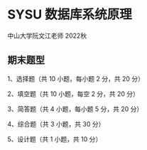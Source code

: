 # SYSU 数据库系统原理
中山大学阮文江老师 2022秋

## 期末题型
1、选择题（共 10 小题，每小题 2 分，共 20 分）

2、填空题（共 10 小题，每空 2 分，共 20 分）

3、简答题（共 4 小题，每小题 5 分，共 20 分）

4、综合题（共 3 小题，共 30 分）

5、设计题（共 1 小题，共 10 分）
